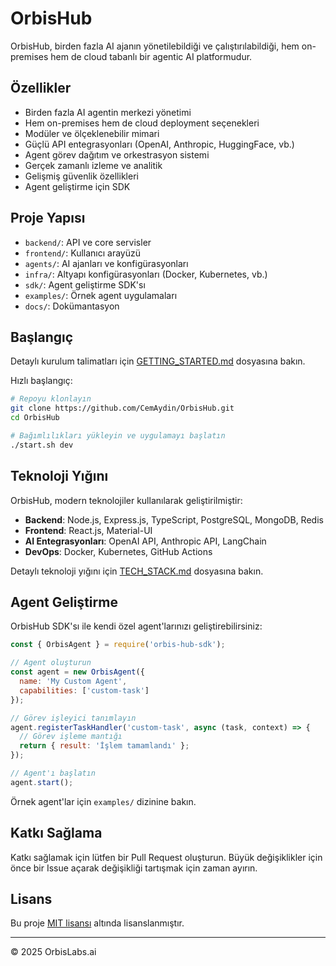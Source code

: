 # OrbisHub

OrbisHub, birden fazla AI ajanın yönetilebildiği ve çalıştırılabildiği, hem on-premises hem de cloud tabanlı bir agentic AI platformudur.

## Özellikler

- Birden fazla AI agentin merkezi yönetimi
- Hem on-premises hem de cloud deployment seçenekleri
- Modüler ve ölçeklenebilir mimari
- Güçlü API entegrasyonları (OpenAI, Anthropic, HuggingFace, vb.)
- Agent görev dağıtım ve orkestrasyon sistemi
- Gerçek zamanlı izleme ve analitik
- Gelişmiş güvenlik özellikleri
- Agent geliştirme için SDK

## Proje Yapısı

- `backend/`: API ve core servisler
- `frontend/`: Kullanıcı arayüzü
- `agents/`: AI ajanları ve konfigürasyonları
- `infra/`: Altyapı konfigürasyonları (Docker, Kubernetes, vb.)
- `sdk/`: Agent geliştirme SDK'sı
- `examples/`: Örnek agent uygulamaları
- `docs/`: Dokümantasyon

## Başlangıç

Detaylı kurulum talimatları için [GETTING_STARTED.md](./GETTING_STARTED.md) dosyasına bakın.

Hızlı başlangıç:

```bash
# Repoyu klonlayın
git clone https://github.com/CemAydin/OrbisHub.git
cd OrbisHub

# Bağımlılıkları yükleyin ve uygulamayı başlatın
./start.sh dev
```

## Teknoloji Yığını

OrbisHub, modern teknolojiler kullanılarak geliştirilmiştir:

- **Backend**: Node.js, Express.js, TypeScript, PostgreSQL, MongoDB, Redis
- **Frontend**: React.js, Material-UI
- **AI Entegrasyonları**: OpenAI API, Anthropic API, LangChain
- **DevOps**: Docker, Kubernetes, GitHub Actions

Detaylı teknoloji yığını için [TECH_STACK.md](./docs/TECH_STACK.md) dosyasına bakın.

## Agent Geliştirme

OrbisHub SDK'sı ile kendi özel agent'larınızı geliştirebilirsiniz:

```javascript
const { OrbisAgent } = require('orbis-hub-sdk');

// Agent oluşturun
const agent = new OrbisAgent({
  name: 'My Custom Agent',
  capabilities: ['custom-task']
});

// Görev işleyici tanımlayın
agent.registerTaskHandler('custom-task', async (task, context) => {
  // Görev işleme mantığı
  return { result: 'İşlem tamamlandı' };
});

// Agent'ı başlatın
agent.start();
```

Örnek agent'lar için `examples/` dizinine bakın.

## Katkı Sağlama

Katkı sağlamak için lütfen bir Pull Request oluşturun. Büyük değişiklikler için önce bir Issue açarak değişikliği tartışmak için zaman ayırın.

## Lisans

Bu proje [MIT lisansı](LICENSE) altında lisanslanmıştır.

---

© 2025 OrbisLabs.ai